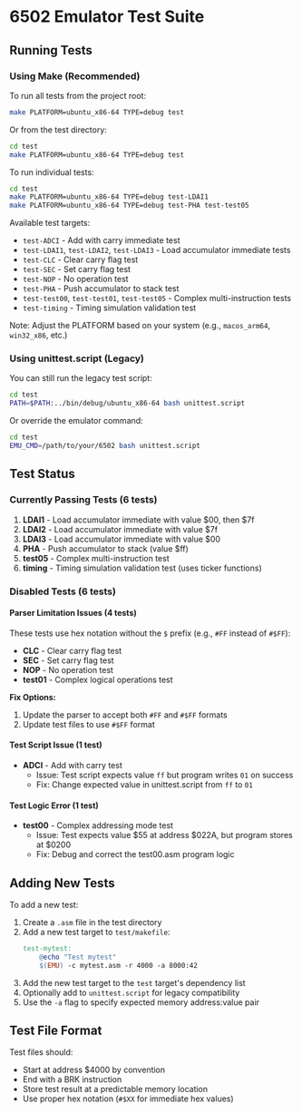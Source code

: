 # 6502 Emulator Test Suite

## Running Tests

### Using Make (Recommended)

To run all tests from the project root:

```bash
make PLATFORM=ubuntu_x86-64 TYPE=debug test
```

Or from the test directory:

```bash
cd test
make PLATFORM=ubuntu_x86-64 TYPE=debug test
```

To run individual tests:

```bash
cd test
make PLATFORM=ubuntu_x86-64 TYPE=debug test-LDAI1
make PLATFORM=ubuntu_x86-64 TYPE=debug test-PHA test-test05
```

Available test targets:
- `test-ADCI` - Add with carry immediate test
- `test-LDAI1`, `test-LDAI2`, `test-LDAI3` - Load accumulator immediate tests
- `test-CLC` - Clear carry flag test
- `test-SEC` - Set carry flag test
- `test-NOP` - No operation test
- `test-PHA` - Push accumulator to stack test
- `test-test00`, `test-test01`, `test-test05` - Complex multi-instruction tests
- `test-timing` - Timing simulation validation test

Note: Adjust the PLATFORM based on your system (e.g., `macos_arm64`, `win32_x86`, etc.)

### Using unittest.script (Legacy)

You can still run the legacy test script:

```bash
cd test
PATH=$PATH:../bin/debug/ubuntu_x86-64 bash unittest.script
```

Or override the emulator command:

```bash
cd test
EMU_CMD=/path/to/your/6502 bash unittest.script
```

## Test Status

### Currently Passing Tests (6 tests)

1. **LDAI1** - Load accumulator immediate with value $00, then $7f
2. **LDAI2** - Load accumulator immediate with value $7f
3. **LDAI3** - Load accumulator immediate with value $00
4. **PHA** - Push accumulator to stack (value $ff)
5. **test05** - Complex multi-instruction test
6. **timing** - Timing simulation validation test (uses ticker functions)

### Disabled Tests (6 tests)

#### Parser Limitation Issues (4 tests)
These tests use hex notation without the `$` prefix (e.g., `#FF` instead of `#$FF`):
- **CLC** - Clear carry flag test
- **SEC** - Set carry flag test
- **NOP** - No operation test
- **test01** - Complex logical operations test

**Fix Options:**
1. Update the parser to accept both `#FF` and `#$FF` formats
2. Update test files to use `#$FF` format

#### Test Script Issue (1 test)
- **ADCI** - Add with carry test
  - Issue: Test script expects value `ff` but program writes `01` on success
  - Fix: Change expected value in unittest.script from `ff` to `01`

#### Test Logic Error (1 test)
- **test00** - Complex addressing mode test
  - Issue: Test expects value $55 at address $022A, but program stores at $0200
  - Fix: Debug and correct the test00.asm program logic

## Adding New Tests

To add a new test:

1. Create a `.asm` file in the test directory
2. Add a new test target to `test/makefile`:
   ```makefile
   test-mytest:
       @echo "Test mytest"
       $(EMU) -c mytest.asm -r 4000 -a 8000:42
   ```
3. Add the new test target to the `test` target's dependency list
4. Optionally add to `unittest.script` for legacy compatibility
5. Use the `-a` flag to specify expected memory address:value pair

## Test File Format

Test files should:
- Start at address $4000 by convention
- End with a BRK instruction
- Store test result at a predictable memory location
- Use proper hex notation (`#$XX` for immediate hex values)
